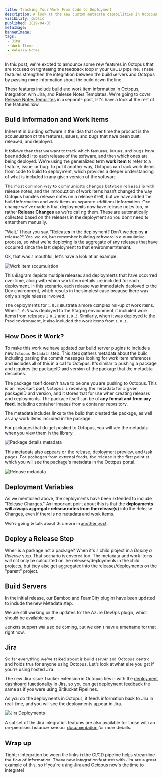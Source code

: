 ```yaml
---
title: Tracking Your Work From Code to Deployment
description: A look at the new custom metadata capabilities in Octopus.
visibility: public
published: 2019-04-03
metaImage:
bannerImage:
tags:
 - Jira
 - Work Items
 - Release Notes
---
```


In this post, we're excited to announce some new features in Octopus that are focused on tightening the feedback loop in your CI/CD pipeline. These features strengthen the integration between the build servers and Octopus by passing more information about the build down the line.

These features include build and work item information in Octopus, integration with Jira, and Release Notes Templates. We're going to cover [Release Notes Templates](/blog/release-notes-templates) in a separate post, let's have a look at the rest of the features now.

## Build Information and Work Items

Inherent in building software is the idea that over time the product is the accumulation of the features, issues, and bugs that have been built, released, and deployed.

It follows then that we want to track which features, issues, and bugs have been added into each release of the software, and then which ones are being deployed. We're using the generalized term **work item** to refer to a feature, issue, or bug. To put it another way, Octopus can track work items from code to build to deployment, which provides a deeper understanding of what is included in any given version of the software.

The most common way to communicate changes between releases is with release notes, and the introduction of work items hasn't changed the way Octopus handles release notes on a release itself, but we have added the build information and work items as separate additional information. One change we've made is that deployments now have release notes too, or rather **Release Changes** as we're calling them. These are automatically collected based on the releases in the deployment so you don't need to enter them manually.

"Wait," I hear you say. "Release**s** in the deployment? Don't we deploy **a** release?" Yes, we do, but remember building software is a cumulative process, so what we're deploying is the aggregate of any releases that have occurred since the last deployment to that environment/tenant.

Ok, that was a mouthful, let's have a look at an example.

![Work item accumulation](accumulation.png)

This diagram depicts multiple releases and deployments that have occurred over time, along with which work item details are included for each deployment. In this scenario, each release was immediately deployed to the Dev environment, which results in the simplest case because there was only a single release involved.

The deployments for `1.0.3` illustrate a more complex roll-up of work items. When `1.0.3` was deployed to the Staging environment, it included work items from releases `1.0.2` and `1.0.3`. Similarly, when it was deployed to the Prod environment, it also included the work items from `1.0.1`.

## How Does it Work?

To make this work we have updated our build server plugins to include a new `Octopus Metadata` step. This step gathers metadata about the build, including parsing the commit messages looking for work item references and includes all of this in a call to Octopus. It's similar to pushing a package and requires the packageID and version of the package that the metadata describes.

The package itself doesn't have to be one you are pushing to Octopus. This is an important part, Octopus is receiving the metadata for a given packageID and version, and it stores that for use when creating releases and deployments. The package itself can be of **any format and from any feed**, including container images from a container repository.

The metadata includes links to the build that created the package, as well as any work items included in the package.

For packages that do get pushed to Octopus, you will see the metadata when you view them in the library.

![Package details metadata](package-detail.png)

This metadata also appears on the release, deployment preview, and task pages. For packages from external feeds, the release is the first point at which you will see the package's metadata in the Octopus portal.

![Release metadata](release-work-items.png)

## Deployment Variables

As we mentioned above, the deployments have been extended to include "Release Changes." An important point about this is that the **deployments will always aggregate release notes from the release(s)** into the Release Changes, even if there is no metadata and work items.

We're going to talk about this more in [another post](/blog/release-notes-templates).

## Deploy a Release Step

When is a package not a package? When it's a child project in a _Deploy a Release_ step. That scenario is covered too. The metadata and work items will not only be calculated on the releases/deployments in the child projects, but they also get aggregated into the releases/deployments on the "parent" project.

## Build Servers

In the initial release, our Bamboo and TeamCity plugins have been updated to include the new Metadata step.

We are still working on the updates for the Azure DevOps plugin, which should be available soon.

Jenkins support will also be coming, but we don't have a timeframe for that right now.

## Jira

So far everything we've talked about is build server and Octopus centric and holds true for anyone using Octopus. Let's look at what else you get if you're using hosted Jira.

The new Jira Issue Tracker extension in Octopus ties in with the [deployment dashboard](https://confluence.atlassian.com/bamboo/viewing-bamboo-activity-in-jira-applications-399377384.html) functionality in Jira, so you can get deployment feedback the same as if you were using BitBucket Pipelines.

As you do the deployments in Octopus, it feeds information back to Jira in real-time, and you will see the deployments appear in Jira.

![Jira Deployments](jira-deployment.png)

A subset of the Jira integration features are also available for those with an on-premises instance, see our [documentation](https://g.octopushq.com/JiraIssueTracker) for more details.

## Wrap up

Tighter integration between the links in the CI/CD pipeline helps streamline the flow of information. These new integration features with Jira are a great example of this, so if you're using Jira and Octopus now's the time to integrate!
